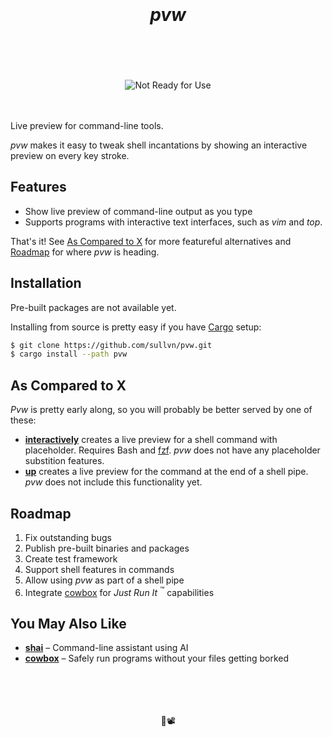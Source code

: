 <h1>
  <div align="center">
    <br />
    <br />
    <b><em>pvw</em></b>
    <br />
    <br />
    &nbsp;
  </div>
</h1>

<div align="center">
  <img src="https://img.shields.io/badge/-Not%20Ready%20for%20Use-orange?style=for-the-badge" alt="Not Ready for Use" />
</div>
<br />
<br />

Live preview for command-line tools.

*pvw* makes it easy to tweak shell
incantations by showing an interactive
preview on every key stroke.


## Features

- Show live preview of command-line output
  as you type
- Supports programs with interactive text
  interfaces, such as *vim* and *top*.

That's it! See [As Compared to
X](#as-compared-to-x) for more featureful
alternatives and [Roadmap](#roadmap) for
where *pvw* is heading.


## Installation

Pre-built packages are not available yet.

Installing from source is pretty easy if you
have [Cargo][0] setup:

```sh
$ git clone https://github.com/sullvn/pvw.git
$ cargo install --path pvw
```


## As Compared to X

*Pvw* is pretty early along, so you will
probably be better served by one of these:

- [**interactively**][1] creates a live
  preview for a shell command with
  placeholder. Requires Bash and [fzf][2].
  *pvw* does not have any placeholder
  substition features.
- [**up**][3] creates a live preview for
  the command at the end of a shell pipe.
  *pvw* does not include this functionality
  yet.


## Roadmap

1. Fix outstanding bugs
2. Publish pre-built binaries and packages
3. Create test framework
4. Support shell features in commands
5. Allow using *pvw* as part of a shell pipe 
6. Integrate [cowbox][4] for *Just Run It*
   <sup>:tm:</sup> capabilities


## You May Also Like

- [**shai**][5] – Command-line assistant
  using AI
- [**cowbox**][4] – Safely run programs
  without your files getting borked


<div align="center">
  <br />
  <br />
  <br />
  <br />
  🤩📽️
  <br />
  <br />
  <br />
  <br />
  &nbsp;
</div>


[0]: https://doc.rust-lang.org/cargo/
[1]: https://github.com/bigH/interactively
[2]: https://github.com/junegunn/fzf
[3]: https://github.com/akavel/up
[4]: https://github.com/sullvn/cowbox
[5]: https://github.com/sullvn/shai


